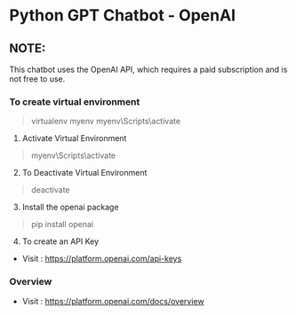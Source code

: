 # Python GPT Chatbot - OpenAI

## NOTE:
This chatbot uses the OpenAI API, which requires a paid subscription and is not free to use.

### To create virtual environment
> virtualenv myenv
> myenv\Scripts\activate

1. Activate Virtual Environment
> myenv\Scripts\activate

2. To Deactivate Virtual Environment 
> deactivate

3. Install the openai package
> pip install openai

4. To create an API Key
- Visit : https://platform.openai.com/api-keys

### Overview
- Visit : https://platform.openai.com/docs/overview
